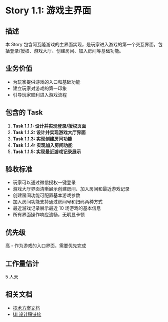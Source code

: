 # Story 1.1: 游戏主界面

## 描述

本 Story 包含阿瓦隆游戏的主界面实现，是玩家进入游戏的第一个交互界面，包括登录/授权、游戏大厅、创建房间、加入房间等基础功能。

## 业务价值

- 为玩家提供游戏的入口和基础功能
- 建立玩家对游戏的第一印象
- 引导玩家顺利进入游戏流程

## 包含的 Task

1. **Task 1.1.1: 设计并实现登录/授权页面**
2. **Task 1.1.2: 设计并实现游戏大厅界面**
3. **Task 1.1.3: 实现创建房间功能**
4. **Task 1.1.4: 实现加入房间功能**
5. **Task 1.1.5: 实现最近游戏记录展示**

## 验收标准

- 玩家可以通过微信授权一键登录
- 游戏大厅界面清晰展示创建房间、加入房间和最近游戏记录
- 创建房间功能可配置基本游戏参数
- 加入房间功能支持通过房间号和扫码两种方式
- 最近游戏记录展示最近 10 场游戏的基本信息
- 所有界面操作响应流畅，无明显卡顿

## 优先级

高 - 作为游戏的入口界面，需要优先完成

## 工作量估计

5 人天

## 相关文档

- [技术方案文档](./技术方案.md)
- [UI 设计稿链接](待补充)

